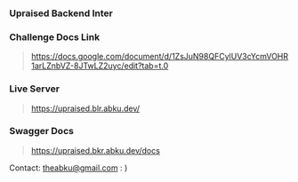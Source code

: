 ### Upraised Backend Inter

### Challenge Docs Link
> https://docs.google.com/document/d/1ZsJuN98QFCylUV3cYcmVOHR1arLZnbVZ-8JTwLZ2uyc/edit?tab=t.0

### Live Server 
> https://upraised.blr.abku.dev/

### Swagger Docs
> https://upraised.bkr.abku.dev/docs

Contact: theabku@gmail.com : )
